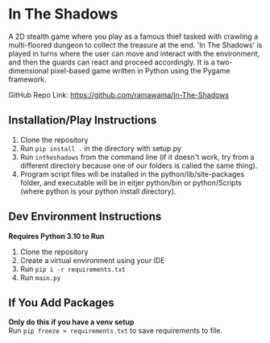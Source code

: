 ﻿# In The Shadows
A 2D stealth game where you play as a famous thief tasked with crawling a multi-floored dungeon to collect the treasure at the end. 'In The Shadows' is played in turns where the user can move and interact with the environment, and then the guards can react and proceed accordingly. It is a two-dimensional pixel-based game written in Python using the Pygame framework.

 GitHub Repo Link: https://github.com/ramawama/In-The-Shadows  
 
## Installation/Play Instructions
  1. Clone the repository
  2. Run `pip install .` in the directory with setup.py
  3. Run `intheshadows` from the command line (if it doesn't work, try from a different directory because one of our folders is called the same thing).
  4. Program script files will be installed in the python/lib/site-packages folder, and executable will be in eitjer python/bin or python/Scripts (where python is your python install directory).

## Dev Environment Instructions
  **Requires Python 3.10 to Run**
  1. Clone the repository
  2. Create a virtual environment using your IDE
  3. Run `pip i -r requirements.txt`
  4. Run `main.py`

## If You Add Packages
  **Only do this if you have a venv setup**  
  Run `pip freeze > requirements.txt` to save requirements to file.
